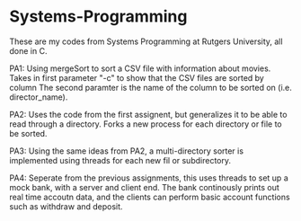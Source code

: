 # Systems-Programming

These are my codes from Systems Programming at Rutgers University, all done in C.

PA1: Using mergeSort to sort a CSV file with information about movies.
    Takes in first parameter "-c" to show that the CSV files are sorted by column
      The second paramter is the name of the column to be sorted on (i.e. director_name).
      
      
PA2: Uses the code from the first assignent, but generalizes it to be able to read through a directory.
    Forks a new process for each directory or file to be sorted.
    
PA3: Using the same ideas from PA2, a multi-directory sorter is implemented using threads for each new fil or subdirectory.

PA4: Seperate from the previous assignments, this uses threads to set up a mock bank, with a server and client end.
    The bank continously prints out real time accoutn data, and the clients can perform basic account functions such as withdraw and deposit.
